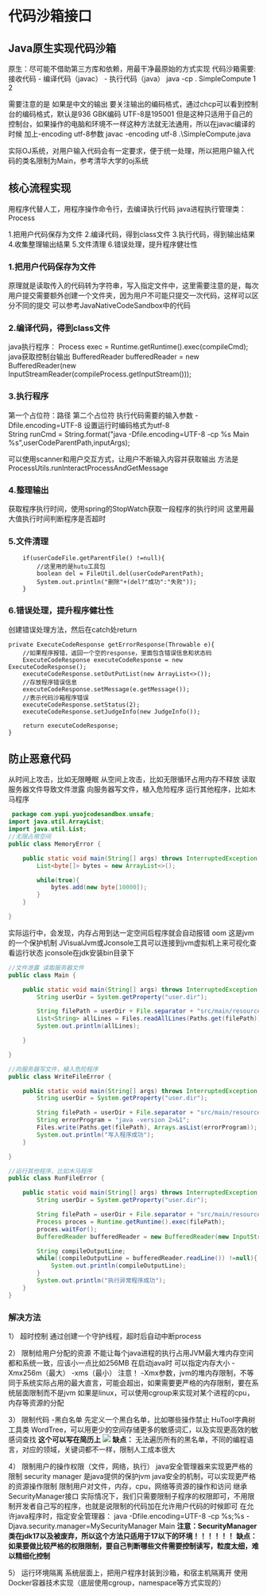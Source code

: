 # 代码沙箱接口

## Java原生实现代码沙箱

原生：尽可能不借助第三方库和依赖，用最干净最原始的方式实现
代码沙箱需要: 接收代码 - 编译代码（javac） - 执行代码（java） java -cp . SimpleCompute 1 2

需要注意的是 如果是中文的输出 要关注输出的编码格式，通过chcp可以看到控制台的编码格式，默认是936 GBK编码 UTF-8是195001
但是这种只适用于自己的控制台，如果操作的电脑和环境不一样这种方法就无法通用，所以在javac编译的时候 加上-encoding utf-8参数   javac -encoding utf-8 .\SimpleCompute.java

实际OJ系统，对用户输入代码会有一定要求，便于统一处理，所以把用户输入代码的类名限制为Main，参考清华大学的oj系统

## 核心流程实现
用程序代替人工，用程序操作命令行，去编译执行代码
java进程执行管理类：Process

1.把用户代码保存为文件
2.编译代码，得到class文件
3.执行代码，得到输出结果
4.收集整理输出结果
5.文件清理
6.错误处理，提升程序健壮性

### 1.把用户代码保存为文件
 原理就是读取传入的代码转为字符串，写入指定文件中，这里需要注意的是，每次用户提交需要额外创建一个文件夹，因为用户不可能只提交一次代码，这样可以区分不同的提交
 可以参考JavaNativeCodeSandbox中的代码
 
### 2.编译代码，得到class文件
java执行程序：            Process exec = Runtime.getRuntime().exec(compileCmd);
java获取控制台输出          BufferedReader bufferedReader = new BufferedReader(new InputStreamReader(compileProcess.getInputStream()));


### 3.执行程序
第一个占位符：路径 第二个占位符 执行代码需要的输入参数 -Dfile.encoding=UTF-8 设置运行时编码格式为utf-8   
String runCmd = String.format("java -Dfile.encoding=UTF-8 -cp %s Main %s",userCodeParentPath,inputArgs);

可以使用scanner和用户交互方式，让用户不断输入内容并获取输出 方法是ProcessUtils.runInteractProcessAndGetMessage

### 4.整理输出
获取程序执行时间，使用spring的StopWatch获取一段程序的执行时间 这里用最大值执行时间判断程序是否超时


### 5.文件清理
        if(userCodeFile.getParentFile() !=null){
            //这里用的是hutu工具包
            boolean del = FileUtil.del(userCodeParentPath);
            System.out.println("删除"+(del?"成功":"失败"));
        }

### 6.错误处理，提升程序健壮性
创建错误处理方法，然后在catch处return

    private ExecuteCodeResponse getErrorResponse(Throwable e){
        //如果程序报错，返回一个空的response，里面包含错误信息和状态码
        ExecuteCodeResponse executeCodeResponse = new ExecuteCodeResponse();
        executeCodeResponse.setOutPutList(new ArrayList<>());
        //存放程序错误信息
        executeCodeResponse.setMessage(e.getMessage());
        //表示代码沙箱程序错误
        executeCodeResponse.setStatus(2);
        executeCodeResponse.setJudgeInfo(new JudgeInfo());

        return executeCodeResponse;
    }


## 防止恶意代码
 从时间上攻击，比如无限睡眠
 从空间上攻击，比如无限循环占用内存不释放
 读取服务器文件导致文件泄露
 向服务器写文件，植入危险程序
 运行其他程序，比如木马程序

```java
 package com.yupi.yuojcodesandbox.unsafe;
import java.util.ArrayList;
import java.util.List;
//无限占用空间
public class MemoryError {

    public static void main(String[] args) throws InterruptedException {
        List<byte[]> bytes = new ArrayList<>();

        while(true){
            bytes.add(new byte[10000]);
        }
    }

}
```

实际运行中，会发现，内存占用到达一定空间后程序就会自动报错 oom 这是jvm的一个保护机制
JVisualJvm或Jconsole工具可以连接到jvm虚拟机上来可视化查看运行状态 jconsole在jdk安装bin目录下

```java
//文件泄露 读取服务器文件
public class Main {

    public static void main(String[] args) throws InterruptedException, IOException {
        String userDir = System.getProperty("user.dir");

        String filePath = userDir + File.separator + "src/main/resources/application.yml";
        List<String> allLines = Files.readAllLines(Paths.get(filePath));
        System.out.println(allLines);

    }

}
```

```java
//向服务器写文件，植入危险程序
public class WriteFileError {

    public static void main(String[] args) throws InterruptedException, IOException {
        String userDir = System.getProperty("user.dir");

        String filePath = userDir + File.separator + "src/main/resources/木马程序.bat";
        String errorProgram = "java -version 2>&1";
        Files.write(Paths.get(filePath), Arrays.asList(errorProgram));
        System.out.println("写入程序成功");
    }

}
```

```java
//运行其他程序，比如木马程序
public class RunFileError {

    public static void main(String[] args) throws InterruptedException, IOException {
        String userDir = System.getProperty("user.dir");

        String filePath = userDir + File.separator + "src/main/resources/木马程序.bat";
        Process proces = Runtime.getRuntime().exec(filePath);
        proces.waitFor();
        BufferedReader bufferedReader = new BufferedReader(new InputStreamReader(proces.getInputStream()));

        String compileOutputLine;
        while((compileOutputLine = bufferedReader.readLine()) !=null){
            System.out.println(compileOutputLine);
        }
        System.out.println("执行异常程序成功");
    }
}
```





### 解决方法
1） 超时控制 通过创建一个守护线程，超时后自动中断process

2） 限制给用户分配的资源 不能让每个java进程的执行占用JVM最大堆内存空间都和系统一致，应该小一点比如256MB
     在启动java时 可以指定内存大小 -Xmx256m（最大） -xms（最小）
     注意！ -Xmx参数，jvm的堆内存限制，不等同于系统实际占用的最大直言，可能会超出，如果需要更严格的内存限制，要在系统层面限制而不是jvm
     如果是linux，可以使用cgroup来实现对某个进程的cpu，内存等资源的分配

3） 限制代码 -黑白名单
     先定义一个黑白名单，比如哪些操作禁止 HuTool字典树工具类 WordTree，可以用更少的空间存储更多的敏感词汇，以及实现更高效的敏感词查找  **这个可以写在简历上**
 ![](G:\JavaProjects\OJ\yuoj-code-sandbox\src\image\WordTree原理.jpg)
    **缺点：**  无法遍历所有的黑名单，不同的编程语言，对应的领域，关键词都不一样，限制人工成本很大

4） 限制用户的操作权限（文件，网络，执行）
    java安全管理器来实现更严格的限制 security manager   是java提供的保护jvm java安全的机制，可以实现更严格的资源操作限制
    限制用户对文件，内存，cpu，网络等资源的操作和访问
    继承SecurityManager接口  实际情况下，我们只需要限制子程序的权限即可，不用限制开发者自己写的程序，也就是说限制的代码加在允许用户代码的时候即可
    在允许java程序时，指定安全管理器：
        java -Dfile.encoding=UTF-8 -cp %s;%s -Djava.security.manager=MySecurityManager Main
        **注意：SecurityManager类在jdk17以及被废弃，所以这个方法只适用于17以下的环境！！！！！！**
        **缺点：如果要做比较严格的权限限制，要自己判断哪些文件需要控制读写，粒度太细，难以精细化控制**

5） 运行环境隔离
    系统层面上，把用户程序封装到沙箱，和宿主机隔离开 使用Docker容器技术实现（底层使用cgroup，namespace等方式实现的）